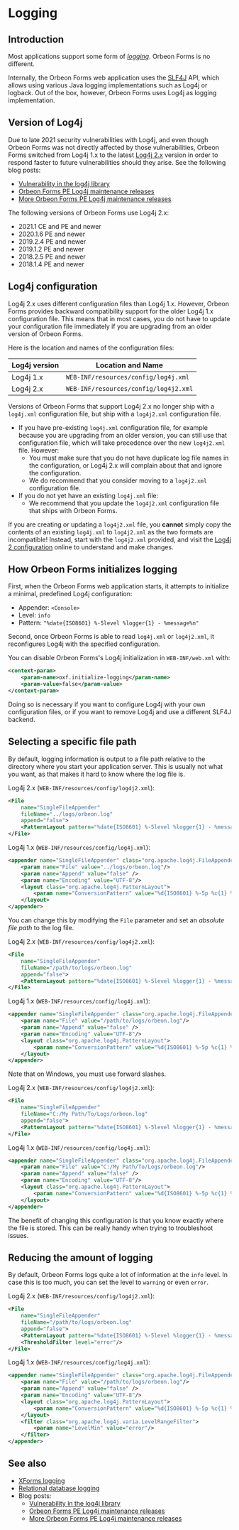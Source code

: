 # Logging

## Introduction 

Most applications support some form of [*logging*](https://en.wikipedia.org/wiki/Logging_(software)). Orbeon Forms is no different.

Internally, the Orbeon Forms web application uses the [SLF4J](http://www.slf4j.org/) API, which allows using various Java logging implementations such as Log4j or logback. Out of the box, however, Orbeon Forms uses Log4j as logging implementation.

## Version of Log4j

Due to late 2021 security vulnerabilities with Log4j, and even though Orbeon Forms was not directly affected by those vulnerabilities, Orbeon Forms switched from Log4j 1.x to the latest [Log4j 2.x](https://logging.apache.org/log4j/2.x/) version in order to respond faster to future vulnerabilities should they arise. See the following blog posts:

- [Vulnerability in the log4j library](https://blog.orbeon.com/2021/12/vulnerability-in-log4j-library.html)
- [Orbeon Forms PE Log4j maintenance releases](https://blog.orbeon.com/2021/12/orbeon-forms-pe-log4j-maintenance.html)
- [More Orbeon Forms PE Log4j maintenance releases](https://blog.orbeon.com/2021/12/more-orbeon-forms-pe-log4j-maintenance.html)

The following versions of Orbeon Forms use Log4j 2.x:

- 2021.1 CE and PE and newer
- 2020.1.6 PE and newer
- 2019.2.4 PE and newer
- 2019.1.2 PE and newer
- 2018.2.5 PE and newer
- 2018.1.4 PE and newer

## Log4j configuration

Log4j 2.x uses different configuration files than Log4j 1.x. However, Orbeon Forms provides backward compatibility support for the older Log4j 1.x configuration file. This means that in most cases, you do not have to update your configuration file immediately if you are upgrading from an older version of Orbeon Forms.

Here is the location and names of the configuration files:

| Log4j version | Location and Name                     |
|---------------|---------------------------------------|
| Log4j 1.x     | `WEB-INF/resources/config/log4j.xml`  |
| Log4j 2.x     | `WEB-INF/resources/config/log4j2.xml` |

Versions of Orbeon Forms that support Log4j 2.x no longer ship with a `log4j.xml` configuration file, but ship with a `log4j2.xml` configuration file.

- If you have pre-existing `log4j.xml` configuration file, for example because you are upgrading from an older version, you can still use that configuration file, which will take precedence over the new `log4j2.xml` file. However:
    - You must make sure that you do not have duplicate log file names in the configuration, or Log4j 2.x will complain about that and ignore the configuration.
    - We do recommend that you consider moving to a `log4j2.xml` configuration file.
- If you do not yet have an existing `log4j.xml` file:
    - We recommend that you update the  `log4j2.xml` configuration file that ships with Orbeon Forms.
    
If you are creating or updating a `log4j2.xml` file, you __cannot__ simply copy the contents of an existing `log4j.xml` to `log4j2.xml` as the two formats are incompatible! Instead, start with the `log4j2.xml` provided, and visit the [Log4j 2 configuration](https://logging.apache.org/log4j/2.x/manual/configuration.html) online to understand and make changes.

## How Orbeon Forms initializes logging

First, when the Orbeon Forms web application starts, it attempts to initialize a minimal, predefined Log4j configuration:

- Appender: `<Console>`
- Level: `info`
- Pattern: `"%date{ISO8601} %-5level %logger{1} - %message%n"`

Second, once Orbeon Forms is able to read `log4j.xml` or `log4j2.xml`, it reconfigures Log4j with the specified configuration. 

You can disable Orbeon Forms's Log4j initialization in `WEB-INF/web.xml` with:

```xml
<context-param>
    <param-name>oxf.initialize-logging</param-name>
    <param-value>false</param-value>
</context-param>
```

Doing so is necessary if you want to configure Log4j with your own configuration files, or if you want to remove Log4j and use a different SLF4J backend.

## Selecting a specific file path

By default, logging information is output to a file path relative to the directory where you start your application server. This is usually not what you want, as that makes it hard to know where the log file is.

Log4j 2.x (`WEB-INF/resources/config/log4j2.xml`):

```xml
<File
    name="SingleFileAppender"
    fileName="../logs/orbeon.log"
    append="false">
    <PatternLayout pattern="%date{ISO8601} %-5level %logger{1} - %message%n"/>
</File>
```

Log4j 1.x (`WEB-INF/resources/config/log4j.xml`):

```xml
<appender name="SingleFileAppender" class="org.apache.log4j.FileAppender">
    <param name="File" value="../logs/orbeon.log"/>
    <param name="Append" value="false" />
    <param name="Encoding" value="UTF-8"/>
    <layout class="org.apache.log4j.PatternLayout">
        <param name="ConversionPattern" value="%d{ISO8601} %-5p %c{1} %x - %m%n"/>
    </layout>
</appender>
```

You can change this by modifying the `File` parameter and set an _absolute file path_ to the log file.

Log4j 2.x (`WEB-INF/resources/config/log4j2.xml`):

```xml
<File
    name="SingleFileAppender"
    fileName="/path/to/logs/orbeon.log"
    append="false">
    <PatternLayout pattern="%date{ISO8601} %-5level %logger{1} - %message%n"/>
</File>
```

Log4j 1.x (`WEB-INF/resources/config/log4j.xml`):

```xml
<appender name="SingleFileAppender" class="org.apache.log4j.FileAppender">
    <param name="File" value="/path/to/logs/orbeon.log"/>
    <param name="Append" value="false" />
    <param name="Encoding" value="UTF-8"/>
    <layout class="org.apache.log4j.PatternLayout">
        <param name="ConversionPattern" value="%d{ISO8601} %-5p %c{1} %x - %m%n"/>
    </layout>
</appender>
```

Note that on Windows, you must use forward slashes.

Log4j 2.x (`WEB-INF/resources/config/log4j2.xml`):

```xml
<File
    name="SingleFileAppender"
    fileName="C:/My Path/To/Logs/orbeon.log"
    append="false">
    <PatternLayout pattern="%date{ISO8601} %-5level %logger{1} - %message%n"/>
</File>
```

Log4j 1.x (`WEB-INF/resources/config/log4j.xml`):

```xml
<appender name="SingleFileAppender" class="org.apache.log4j.FileAppender">
    <param name="File" value="C:/My Path/To/Logs/orbeon.log"/>
    <param name="Append" value="false" />
    <param name="Encoding" value="UTF-8"/>
    <layout class="org.apache.log4j.PatternLayout">
        <param name="ConversionPattern" value="%d{ISO8601} %-5p %c{1} %x - %m%n"/>
    </layout>
</appender>
```

The benefit of changing this configuration is that you know exactly where the file is stored. This can be really handy when trying to troubleshoot issues.

## Reducing the amount of logging

By default, Orbeon Forms logs quite a lot of information at the `info` level. In case this is too much, you can set the level to `warning` or even `error`.

Log4j 2.x (`WEB-INF/resources/config/log4j2.xml`):

```xml
<File
    name="SingleFileAppender"
    fileName="/path/to/logs/orbeon.log"
    append="false">
    <PatternLayout pattern="%date{ISO8601} %-5level %logger{1} - %message%n"/>
    <ThresholdFilter level="error"/>
</File>
```

Log4j 1.x (`WEB-INF/resources/config/log4j.xml`):

```xml
<appender name="SingleFileAppender" class="org.apache.log4j.FileAppender">
    <param name="File" value="/path/to/logs/orbeon.log"/>
    <param name="Append" value="false" />
    <param name="Encoding" value="UTF-8"/>
    <layout class="org.apache.log4j.PatternLayout">
        <param name="ConversionPattern" value="%d{ISO8601} %-5p %c{1} %x - %m%n"/>
    </layout>
    <filter class="org.apache.log4j.varia.LevelRangeFilter">
        <param name="LevelMin" value="error"/>
    </filter>
</appender>
```

## See also 

- [XForms logging](/configuration/advanced/xforms-logging.md)
- [Relational database logging](/configuration/troubleshooting/database-logging.md)
- Blog posts:
    - [Vulnerability in the log4j library](https://blog.orbeon.com/2021/12/vulnerability-in-log4j-library.html)
    - [Orbeon Forms PE Log4j maintenance releases](https://blog.orbeon.com/2021/12/orbeon-forms-pe-log4j-maintenance.html)
    - [More Orbeon Forms PE Log4j maintenance releases](https://blog.orbeon.com/2021/12/more-orbeon-forms-pe-log4j-maintenance.html)